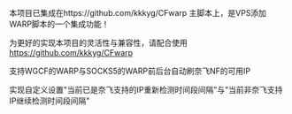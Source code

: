 本项目已集成在https://github.com/kkkyg/CFwarp 主脚本上，是VPS添加WARP脚本的一个集成功能！

为更好的实现本项目的灵活性与兼容性，请配合使用 https://github.com/kkkyg/CFwarp 

支持WGCF的WARP与SOCKS5的WARP前后台自动刷奈飞NF的可用IP

实现自定义设置"当前已是奈飞支持的IP重新检测时间段间隔"与"当前非奈飞支持IP继续检测时间段间隔"
